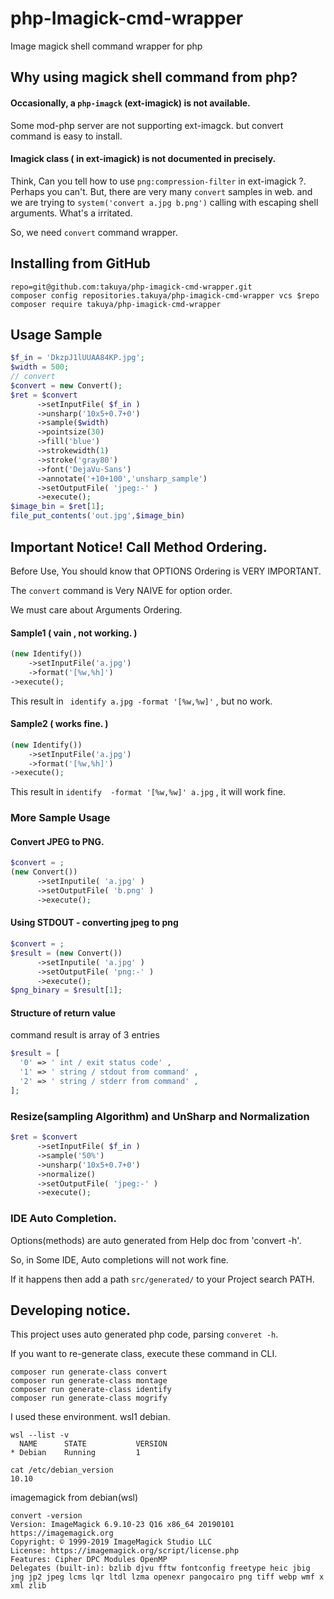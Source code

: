 # php-Imagick-cmd-wrapper
Image magick shell command wrapper for php

## Why using magick shell command from php?

#### Occasionally, a `php-imagck` (ext-imagick) is not available. 

  Some mod-php server are not supporting ext-imagck. but convert command is easy to install.

#### Imagick class ( in ext-imagick) is not documented in precisely.

  Think, Can you tell how to use `png:compression-filter` in ext-imagick ?. Perhaps you can't. 
  But, there are very many `convert` samples in web. and we are trying to `system('convert a.jpg b.png')` calling with escaping shell arguments. What's a irritated.


So, we need `convert` command wrapper. 

## Installing from GitHub
```
repo=git@github.com:takuya/php-imagick-cmd-wrapper.git
composer config repositories.takuya/php-imagick-cmd-wrapper vcs $repo
composer require takuya/php-imagick-cmd-wrapper
```

## Usage Sample 

```php
$f_in = 'DkzpJ1lUUAA84KP.jpg';
$width = 500;
// convert
$convert = new Convert();
$ret = $convert
      ->setInputFile( $f_in )
      ->unsharp('10x5+0.7+0')
      ->sample($width)
      ->pointsize(30)
      ->fill('blue')
      ->strokewidth(1)
      ->stroke('gray80')
      ->font('DejaVu-Sans')
      ->annotate('+10+100','unsharp_sample')
      ->setOutputFile( 'jpeg:-' )
      ->execute();
$image_bin = $ret[1];
file_put_contents('out.jpg',$image_bin)    
```

## Important Notice! Call Method Ordering.

Before Use, You should know that OPTIONS Ordering is VERY IMPORTANT.

The `convert` command is Very NAIVE for option order.

We must care about Arguments Ordering.

#### Sample1 ( vain , not working. )
```php
(new Identify())
    ->setInputFile('a.jpg')
    ->format('[%w,%h]')
->execute();
```

This result in ` identify a.jpg -format '[%w,%w]'` , but no work.
#### Sample2 ( works fine. )
```php
(new Identify())
    ->setInputFile('a.jpg')
    ->format('[%w,%h]')
->execute();
```
This result in ` identify  -format '[%w,%w]' a.jpg ` , it will work fine.

### More Sample Usage

#### Convert JPEG to PNG.
```php
$convert = ;
(new Convert())
      ->setInputile( 'a.jpg' )
      ->setOutputFile( 'b.png' )
      ->execute();
```
#### Using STDOUT - converting jpeg to png  
```php
$convert = ;
$result = (new Convert())
      ->setInputile( 'a.jpg' )
      ->setOutputFile( 'png:-' )
      ->execute();
$png_binary = $result[1];
```
####  Structure of return value 
command result is array of 3 entries
```php
$result = [
  '0' => ' int / exit status code' ,
  '1' => ' string / stdout from command' ,
  '2' => ' string / stderr from command' ,
];
 ```
### Resize(sampling Algorithm) and UnSharp and Normalization
```php
$ret = $convert
      ->setInputFile( $f_in )
      ->sample('50%')
      ->unsharp('10x5+0.7+0')
      ->normalize()
      ->setOutputFile( 'jpeg:-' )
      ->execute();
```

### IDE Auto Completion.

Options(methods) are auto generated from Help doc from 'convert -h'.

So, in Some IDE, Auto completions will not work fine.

If it happens then add a path `src/generated/` to your Project search PATH.

## Developing notice.

This project uses auto generated php code, parsing `converet -h`.

If you want to re-generate class, execute these command in CLI.
```
composer run generate-class convert
composer run generate-class montage
composer run generate-class identify
composer run generate-class mogrify
 ```

I used these environment. wsl1 debian. 
```
wsl --list -v
  NAME      STATE           VERSION
* Debian    Running         1
```
```
cat /etc/debian_version
10.10
```
imagemagick from debian(wsl)
```
convert -version
Version: ImageMagick 6.9.10-23 Q16 x86_64 20190101 https://imagemagick.org
Copyright: © 1999-2019 ImageMagick Studio LLC
License: https://imagemagick.org/script/license.php
Features: Cipher DPC Modules OpenMP
Delegates (built-in): bzlib djvu fftw fontconfig freetype heic jbig jng jp2 jpeg lcms lqr ltdl lzma openexr pangocairo png tiff webp wmf x xml zlib
```
